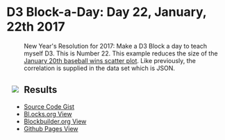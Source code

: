# D3 Block-a-Day: Day 22, January, 22th 2017

<a href="https://dbetebenner.github.io/D3_01222017/"><img src="https://gist.githubusercontent.com/dbetebenner/33c5b012f70cf4992da31143dbbc962c/raw/03ad1898c2f1f4c7458519db211fc1928e7c0627/thumbnail.png" align="left" hspace="12" vspace="100"></a>

New Year's Resolution for 2017: Make a D3 Block a day to teach myself D3. This is Number 22. This example
reduces the size of the [January 20th baseball wins scatter plot](https://github.com/dbetebenner/D3_01202017).
Like previously, the correlation is supplied in the data set which is JSON.

## Results

* [Source Code Gist](https://gist.github.com/dbetebenner/f76af3a47b93b6e1b2acacc378f48df2)
* [Bl.ocks.org View](http://bl.ocks.org/dbetebenner/f76af3a47b93b6e1b2acacc378f48df2)
* [Blockbuilder.org View](http://blockbuilder.org/dbetebenner/f76af3a47b93b6e1b2acacc378f48df2)
* [Github Pages View](https://dbetebenner.github.io/D3_01222017/)

